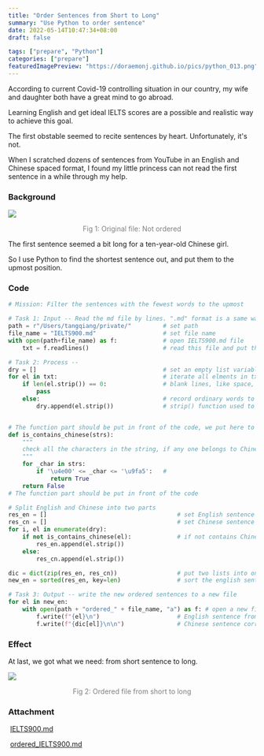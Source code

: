 ```yaml
---
title: "Order Sentences from Short to Long"
summary: "Use Python to order sentence"
date: 2022-05-14T10:47:34+08:00
draft: false

tags: ["prepare", "Python"]
categories: ["prepare"]
featuredImagePreview: "https://doraemonj.github.io/pics/python_013.png"
---
```


According to current Covid-19 controlling situation in our country, my wife and daughter both have a great mind to go abroad. 

Learning English and get ideal IELTS scores are a possible and realistic way to achieve this goal.

The first obstable seemed to recite sentences by heart. Unfortunately, it's not.

When I scratched dozens of sentences from YouTube in an English and Chinese spaced format, I found my little princess can not read the first sentence in a while through my help.

### Background

![](https://doraemonj.github.io/pics/screenshot_20220514_112220.png)
<div align="center"><font color='gray'>Fig 1: Original file: Not ordered</font></div>



The first sentence seemed a bit long for a ten-year-old Chinese girl.

So I use Python to find the shortest sentence out, and put them to the upmost position.

### Code

```python
# Mission: Filter the sentences with the fewest words to the upmost

# Task 1: Input -- Read the md file by lines. ".md" format is a same way of ".txt".
path = r"/Users/tangqiang/private/"         # set path
file_name = "IELTS900.md"                   # set file name
with open(path+file_name) as f:             # open IELTS900.md file
    txt = f.readlines()                     # read this file and put the whole content to a list variable named "txt"

# Task 2: Process -- 
dry = []                                    # set an empty list variable to filter the blank lines
for el in txt:                              # iterate all elments in txt
    if len(el.strip()) == 0:                # blank lines, like space, enter,etc... need not to be recorded
        pass
    else:                                   # record ordinary words to "dry" list
        dry.append(el.strip())              # strip() function used to delete the blank string before and after the word.


# The function part should be put in front of the code, we put here to make it more apprehensible
def is_contains_chinese(strs):
    """
    check all the characters in the string, if any one belongs to Chinese, return True.
    """
    for _char in strs:
        if '\u4e00' <= _char <= '\u9fa5':   #
            return True
    return False
# The function part should be put in front of the code

# Split English and Chinese into two parts
res_en = []                                     # set English sentence result list
res_cn = []                                     # set Chinese sentence result list
for i, el in enumerate(dry):
    if not is_contains_chinese(el):             # if not contains Chinese
        res_en.append(el.strip())
    else:
        res_cn.append(el.strip())

dic = dict(zip(res_en, res_cn))                 # put two lists into one dictionary, then specific sentence can be found easily.
new_en = sorted(res_en, key=len)                # sort the english sentence by length

# Task 3: Output -- write the new ordered sentences to a new file
for el in new_en:
    with open(path + "ordered_" + file_name, "a") as f: # open a new file with "a" mode which means open then append new strings at the end of the file
        f.write(f"{el}\n")                      # English sentence from short to long
        f.write(f"{dic[el]}\n\n")               # Chinese sentence corresponds to English ones
```

### Effect

At last, we got what we need: from short sentence to long.

![](https://doraemonj.github.io/pics/screenshot_20220514_113746.png)

<div align="center"><font color='gray'>Fig 2: Ordered file from short to long</font></div>

### Attachment

​	[IELTS900.md](https://doraemonj.github.io/docs/IELTS900.md)

​	[ordered_IELTS900.md](https://doraemonj.github.io/docs/ordered_IELTS900.md)
